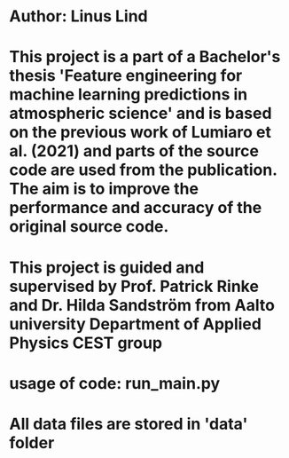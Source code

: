 # Author: Linus Lind
# This project is a part of a Bachelor's thesis 'Feature engineering for machine learning predictions in atmospheric science' and is based on the previous work of Lumiaro et al. (2021) and parts of the source code are used from the publication. The aim is to improve the performance and accuracy of the original source code.
# This project is guided and supervised by Prof. Patrick Rinke and Dr. Hilda Sandström from Aalto university Department of Applied Physics CEST group
# usage of code: run_main.py
# All data files are stored in 'data' folder